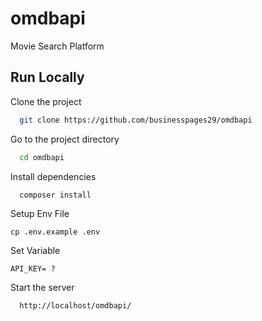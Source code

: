 
# omdbapi

Movie Search Platform 

## Run Locally

Clone the project

```bash
  git clone https://github.com/businesspages29/omdbapi
```

Go to the project directory

```bash
  cd omdbapi
```

Install dependencies

```bash
  composer install
```

Setup Env File
```
cp .env.example .env
```

Set Variable
```
API_KEY= ?
```

Start the server

```bash
  http://localhost/omdbapi/
```

